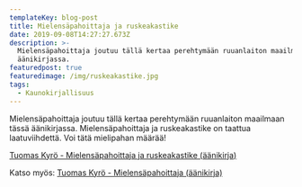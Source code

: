 ```yaml
---
templateKey: blog-post
title: Mielensäpahoittaja ja ruskeakastike
date: 2019-09-08T14:27:27.673Z
description: >-
  Mielensäpahoittaja joutuu tällä kertaa perehtymään ruuanlaiton maailmaan tässä
  äänikirjassa.
featuredpost: true
featuredimage: /img/ruskeakastike.jpg
tags:
  - Kaunokirjallisuus
---
```

Mielensäpahoittaja joutuu tällä kertaa perehtymään ruuanlaiton maailmaan tässä äänikirjassa. Mielensäpahoittaja ja ruskeakastike on taattua laatuviihdettä. Voi tätä mielipahan määrää!



[Tuomas Kyrö - Mielensäpahoittaja ja ruskeakastike (äänikirja)](http://www.adlibris.com/fi/tilaukset/?tt=18995_12_231444_&r=%2Ffi%2Faanikirja%2Fmielensapahoittaja-ja-ruskeakastike-9789510390016) 

Katso myös: [Tuomas Kyrö - Mielensäpahoittaja (äänikirja)](http://äänikirja.com/mielensapahoittaja.php)
